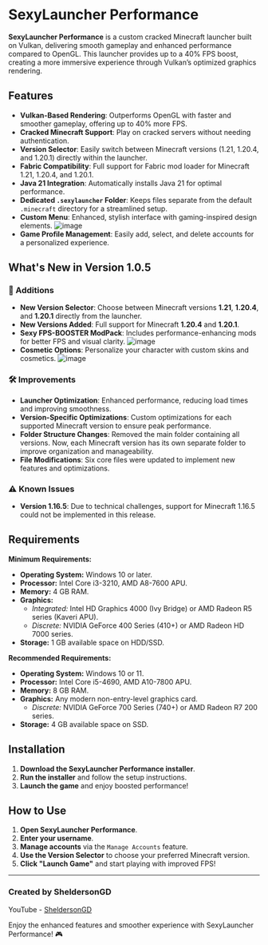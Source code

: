 # SexyLauncher Performance

**SexyLauncher Performance** is a custom cracked Minecraft launcher built on Vulkan, delivering smooth gameplay and enhanced performance compared to OpenGL. This launcher provides up to a 40% FPS boost, creating a more immersive experience through Vulkan’s optimized graphics rendering.

## Features

- **Vulkan-Based Rendering**: Outperforms OpenGL with faster and smoother gameplay, offering up to 40% more FPS.
- **Cracked Minecraft Support**: Play on cracked servers without needing authentication.
- **Version Selector**: Easily switch between Minecraft versions (1.21, 1.20.4, and 1.20.1) directly within the launcher.
- **Fabric Compatibility**: Full support for Fabric mod loader for Minecraft 1.21, 1.20.4, and 1.20.1.
- **Java 21 Integration**: Automatically installs Java 21 for optimal performance.
- **Dedicated `.sexylauncher` Folder**: Keeps files separate from the default `.minecraft` directory for a streamlined setup.
- **Custom Menu**: Enhanced, stylish interface with gaming-inspired design elements.
  ![image](https://github.com/user-attachments/assets/821cf046-11d1-4cdb-acde-cb3873c2b4c3)
- **Game Profile Management**: Easily add, select, and delete accounts for a personalized experience.

## What's New in Version 1.0.5

### 🚀 Additions
- **New Version Selector**: Choose between Minecraft versions **1.21**, **1.20.4**, and **1.20.1** directly from the launcher.
- **New Versions Added**: Full support for Minecraft **1.20.4** and **1.20.1**.
- **Sexy FPS-BOOSTER ModPack**: Includes performance-enhancing mods for better FPS and visual clarity.
  ![image](https://github.com/user-attachments/assets/ccc1109d-468a-4c60-840b-b5fbdbae1b4a)
- **Cosmetic Options**: Personalize your character with custom skins and cosmetics.
  ![image](https://github.com/user-attachments/assets/82c31787-3512-4eff-97b9-c2e2da0dbcdd)

### 🛠️ Improvements
- **Launcher Optimization**: Enhanced performance, reducing load times and improving smoothness.
- **Version-Specific Optimizations**: Custom optimizations for each supported Minecraft version to ensure peak performance.
- **Folder Structure Changes**: Removed the main folder containing all versions. Now, each Minecraft version has its own separate folder to improve organization and manageability.
- **File Modifications**: Six core files were updated to implement new features and optimizations.

### ⚠️ Known Issues
- **Version 1.16.5**: Due to technical challenges, support for Minecraft 1.16.5 could not be implemented in this release.

## Requirements

**Minimum Requirements:**

- **Operating System:** Windows 10 or later.
- **Processor:** Intel Core i3-3210, AMD A8-7600 APU.
- **Memory:** 4 GB RAM.
- **Graphics:**
  - *Integrated:* Intel HD Graphics 4000 (Ivy Bridge) or AMD Radeon R5 series (Kaveri APU).
  - *Discrete:* NVIDIA GeForce 400 Series (410+) or AMD Radeon HD 7000 series.
- **Storage:** 1 GB available space on HDD/SSD.

**Recommended Requirements:**

- **Operating System:** Windows 10 or 11.
- **Processor:** Intel Core i5-4690, AMD A10-7800 APU.
- **Memory:** 8 GB RAM.
- **Graphics:** Any modern non-entry-level graphics card.
  - *Discrete:* NVIDIA GeForce 700 Series (740+) or AMD Radeon R7 200 series.
- **Storage:** 4 GB available space on SSD.

## Installation

1. **Download the SexyLauncher Performance installer**.
2. **Run the installer** and follow the setup instructions.
3. **Launch the game** and enjoy boosted performance!

## How to Use

1. **Open SexyLauncher Performance**.
2. **Enter your username**.
3. **Manage accounts** via the `Manage Accounts` feature.
4. **Use the Version Selector** to choose your preferred Minecraft version.
5. **Click "Launch Game"** and start playing with improved FPS!

---

### Created by SheldersonGD  
YouTube - [SheldersonGD](https://www.youtube.com/@SheldersonGD)

Enjoy the enhanced features and smoother experience with SexyLauncher Performance! 🎮
